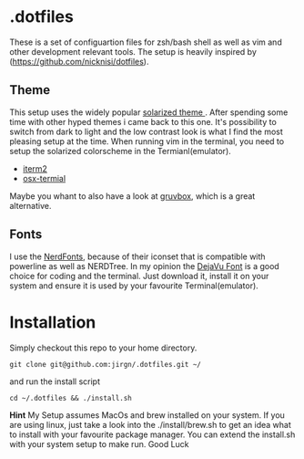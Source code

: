 # .dotfiles

These is a set of configuartion files for zsh/bash shell as well as vim and other development relevant tools.
The setup is heavily inspired by (https://github.com/nicknisi/dotfiles).

## Theme
This setup uses the widely popular [ solarized theme ](http://ethanschoonover.com/solarized). After spending some time with other hyped themes i came back to this one.
It's possibility to switch from dark to light and the low contrast look is what I find the most pleasing setup at the time.
When running vim in the terminal, you need to setup the solarized colorscheme in the
Termianl(emulator).
* [iterm2](https://github.com/altercation/ethanschoonover.com/tree/master/projects/solarized/iterm2-colors-solarized)
* [osx-termial](https://github.com/altercation/ethanschoonover.com/tree/master/projects/solarized/osx-terminal.app-colors-solarized)

Maybe you whant to also have a look at [gruvbox](https://github.com/morhetz/gruvbox), which is a great alternative.

## Fonts
I use the [NerdFonts]( https://github.com/ryanoasis/nerd-fonts ), because of their iconset that is compatible with powerline as well as NERDTree.
In my opinion the [DejaVu
Font](https://github.com/ryanoasis/nerd-fonts/blob/master/patched-fonts/DejaVuSansMono/Regular/complete/DejaVu%20Sans%20Mono%20for%20Powerline%20Nerd%20Font%20Complete%20Mono.ttf) is a good choice for
coding and the terminal.
Just download it, install it on your system and ensure it is used by your favourite Terminal(emulator).

# Installation
Simply checkout this repo to your home directory.

    git clone git@github.com:jirgn/.dotfiles.git ~/

and run the install script

    cd ~/.dotfiles && ./install.sh

**Hint**
My Setup assumes MacOs and brew installed on your system. If you are using linux, just take a look into the ./install/brew.sh to get an idea what to install with your favourite package manager.
You can extend the install.sh with your system setup to make run. 
Good Luck


